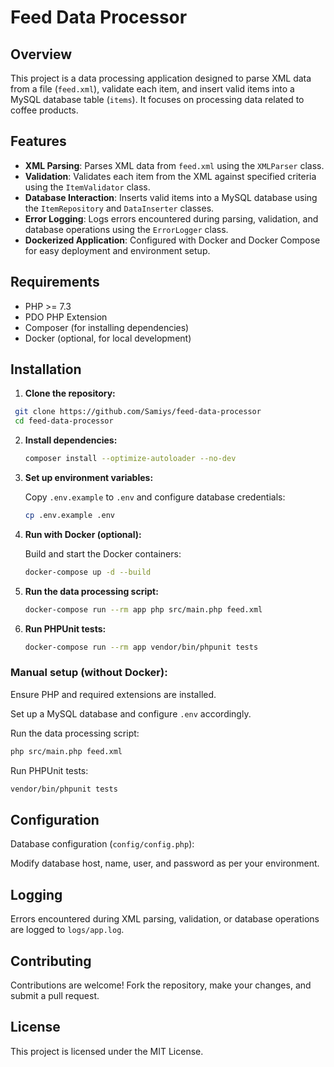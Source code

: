 
# Feed Data Processor

## Overview

This project is a data processing application designed to parse XML data from a file (`feed.xml`), validate each item, and insert valid items into a MySQL database table (`items`). It focuses on processing data related to coffee products.

## Features

- **XML Parsing**: Parses XML data from `feed.xml` using the `XMLParser` class.
- **Validation**: Validates each item from the XML against specified criteria using the `ItemValidator` class.
- **Database Interaction**: Inserts valid items into a MySQL database using the `ItemRepository` and `DataInserter` classes.
- **Error Logging**: Logs errors encountered during parsing, validation, and database operations using the `ErrorLogger` class.
- **Dockerized Application**: Configured with Docker and Docker Compose for easy deployment and environment setup.

## Requirements

- PHP >= 7.3
- PDO PHP Extension
- Composer (for installing dependencies)
- Docker (optional, for local development)

## Installation

1. **Clone the repository:**

  ```bash
   git clone https://github.com/Samiys/feed-data-processor
   cd feed-data-processor
   ```

2. **Install dependencies:**

   ```bash
   composer install --optimize-autoloader --no-dev
   ```

3. **Set up environment variables:**

   Copy `.env.example` to `.env` and configure database credentials:

   ```bash
   cp .env.example .env
   ```

4. **Run with Docker (optional):**

   Build and start the Docker containers:

   ```bash
   docker-compose up -d --build
   ```

5. **Run the data processing script:**

   ```bash
   docker-compose run --rm app php src/main.php feed.xml
   ```

6. **Run PHPUnit tests:**

   ```bash
   docker-compose run --rm app vendor/bin/phpunit tests
   ```

### Manual setup (without Docker):

Ensure PHP and required extensions are installed.

Set up a MySQL database and configure `.env` accordingly.

Run the data processing script:

```bash
php src/main.php feed.xml
```

Run PHPUnit tests:

```bash
vendor/bin/phpunit tests
```

## Configuration

Database configuration (`config/config.php`):

Modify database host, name, user, and password as per your environment.

## Logging

Errors encountered during XML parsing, validation, or database operations are logged to `logs/app.log`.

## Contributing

Contributions are welcome! Fork the repository, make your changes, and submit a pull request.

## License

This project is licensed under the MIT License.
